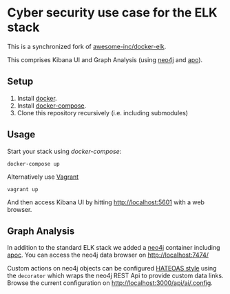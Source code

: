 # Cyber security use case for the ELK stack

This is a synchronized fork of [awesome-inc/docker-elk](https://github.com/awesome-inc/docker-elk).

This comprises Kibana UI and Graph Analysis (using [neo4j](https://neo4j.com/) and [apo](https://github.com/neo4j-contrib/neo4j-apoc-procedures)).

## Setup

1. Install [docker](http://docker.io).
2. Install [docker-compose](http://docs.docker.com/compose/install/).
3. Clone this repository recursively (i.e. including submodules)

## Usage

Start your stack using *docker-compose*:

    docker-compose up

Alternatively use [Vagrant](https://www.vagrantup.com/)

    vagrant up

And then access Kibana UI by hitting [http://localhost:5601](http://localhost:5601) with a web browser.
 
## Graph Analysis

In addition to the standard ELK stack we added a [neo4j](https://neo4j.com/) container including [apoc](https://github.com/neo4j-contrib/neo4j-apoc-procedures).
You can access the neo4j data browser on [http://localhost:7474/](http://localhost:7474/)

Custom actions on neo4j objects can be configured [HATEOAS style](https://en.wikipedia.org/wiki/HATEOAS) using the `decorator` which wraps the neo4j REST Api to provide custom data links. 
Browse the current configuration on [http://localhost:3000/api/ai/.config](http://localhost:3000/api/ai/.config).
